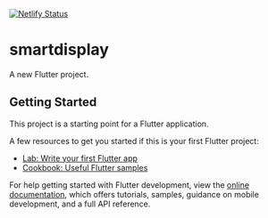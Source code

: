 [![Netlify Status](https://api.netlify.com/api/v1/badges/98d1e47b-bfac-48b5-8682-dc149be16436/deploy-status)](https://app.netlify.com/sites/smartdisplay/deploys)

# smartdisplay

A new Flutter project.

## Getting Started

This project is a starting point for a Flutter application.

A few resources to get you started if this is your first Flutter project:

- [Lab: Write your first Flutter app](https://docs.flutter.dev/get-started/codelab)
- [Cookbook: Useful Flutter samples](https://docs.flutter.dev/cookbook)

For help getting started with Flutter development, view the
[online documentation](https://docs.flutter.dev/), which offers tutorials,
samples, guidance on mobile development, and a full API reference.
